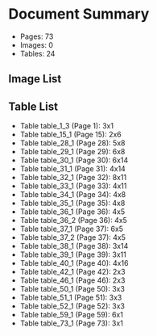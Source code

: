 # Document Summary

- Pages: 73
- Images: 0
- Tables: 24

## Image List


## Table List

- Table table_1_3 (Page 1): 3x1
- Table table_15_1 (Page 15): 2x6
- Table table_28_1 (Page 28): 5x8
- Table table_29_1 (Page 29): 6x8
- Table table_30_1 (Page 30): 6x14
- Table table_31_1 (Page 31): 4x14
- Table table_32_1 (Page 32): 8x11
- Table table_33_1 (Page 33): 4x11
- Table table_34_1 (Page 34): 4x8
- Table table_35_1 (Page 35): 4x8
- Table table_36_1 (Page 36): 4x5
- Table table_36_2 (Page 36): 4x5
- Table table_37_1 (Page 37): 6x5
- Table table_37_2 (Page 37): 4x5
- Table table_38_1 (Page 38): 3x14
- Table table_39_1 (Page 39): 3x11
- Table table_40_1 (Page 40): 4x16
- Table table_42_1 (Page 42): 2x3
- Table table_46_1 (Page 46): 2x3
- Table table_50_1 (Page 50): 3x3
- Table table_51_1 (Page 51): 3x3
- Table table_52_1 (Page 52): 3x3
- Table table_59_1 (Page 59): 6x1
- Table table_73_1 (Page 73): 3x1

